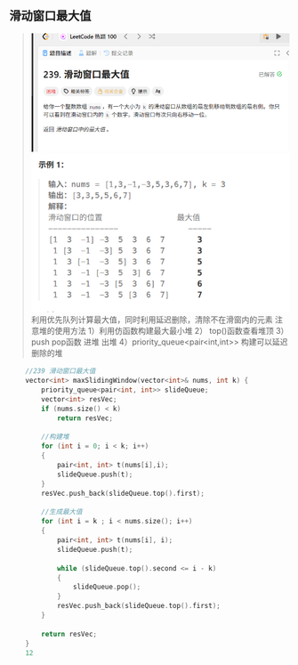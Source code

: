 ## 滑动窗口最大值
>![alt text](image-27.png)
>![alt text](image-28.png)
>利用优先队列计算最大值，同时利用延迟删除，清除不在滑窗内的元素
> 注意堆的使用方法
> 1）利用仿函数构建最大最小堆
> 2） top()函数查看堆顶
> 3） push pop函数 进堆 出堆
> 4）priority_queue<pair<int,int>> 构建可以延迟删除的堆
```cpp
	//239 滑动窗口最大值
	vector<int> maxSlidingWindow(vector<int>& nums, int k) {
		priority_queue<pair<int, int>> slideQueue;
		vector<int> resVec;
		if (nums.size() < k)
			return resVec;

		//构建堆
		for (int i = 0; i < k; i++)
		{
			pair<int, int> t(nums[i],i);
			slideQueue.push(t);
		}
		resVec.push_back(slideQueue.top().first);

		//生成最大值
		for (int i = k ; i < nums.size(); i++)
		{
			pair<int, int> t(nums[i], i);
			slideQueue.push(t);
			
			while (slideQueue.top().second <= i - k)
			{
				slideQueue.pop();
			}
			resVec.push_back(slideQueue.top().first);
		}

		return resVec;
	}
	12
```